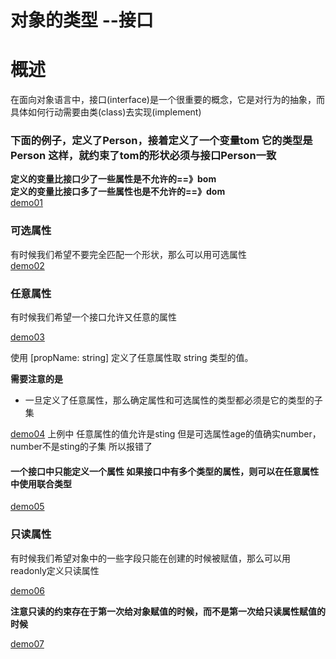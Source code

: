 # 对象的类型 --接口

# 概述

在面向对象语言中，接口(interface)是一个很重要的概念，它是对行为的抽象，而具体如何行动需要由类(class)去实现(implement)


### 下面的例子，定义了Person，接着定义了一个变量tom 它的类型是Person 这样，就约束了tom的形状必须与接口Person一致

**定义的变量比接口少了一些属性是不允许的==》bom**  
**定义的变量比接口多了一些属性也是不允许的==》dom**  
[demo01][demo01]


### 可选属性
有时候我们希望不要完全匹配一个形状，那么可以用可选属性  
[demo02][demo02]

### 任意属性
有时候我们希望一个接口允许又任意的属性

[demo03][demo03]

使用 [propName: string] 定义了任意属性取 string 类型的值。

**需要注意的是**    

* 一旦定义了任意属性，那么确定属性和可选属性的类型都必须是它的类型的子集

[demo04][demo04]
上例中 任意属性的值允许是sting 但是可选属性age的值确实number，number不是sting的子集 所以报错了

#### 一个接口中只能定义一个属性 如果接口中有多个类型的属性，则可以在任意属性中使用联合类型
[demo05][demo05]


### 只读属性

有时候我们希望对象中的一些字段只能在创建的时候被赋值，那么可以用readonly定义只读属性

[demo06][demo06]

**注意只读的约束存在于第一次给对象赋值的时候，而不是第一次给只读属性赋值的时候**

[demo07][demo07]











[demo01]: ./01.ts

[demo02]: ./02.ts

[demo03]: ./03.ts

[demo04]: ./04.ts

[demo05]: ./05.ts

[demo06]: ./06.ts

[demo07]: ./07.ts



